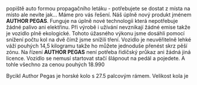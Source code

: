 popiště auto formou propagačního letáku 
\- potřebujete se dostat z místa na místo ale nevíte jak... Máme pro vás řešení. Náš úplně nový produkt jménem **AUTHOR PEGAS**. Funguje na úplně nové technologii která nepotřebuje žádné palivo ani elektřinu. Při výrobě i užívání nevznikají žádné emise takže je vozidlo plně ekologické. Tohoto úžasného výkonu jsme dosáhli pomocí snížení počtu kol na dvě čímž jsme snížili tření. Vozidlo je neuvěřitelně lehké váží pouhých 14,5 kilogramu takže ho můžete jednoduše přenést skrz pěší zónu. Na řízení **AUTHOR PEGAS** není potřeba řidičský průkaz ani žádná jiná licence. Vozidlo se nemusí startovat stačí šlápnout na pedál a pojedete.
A tohle všechno za cenou pouhých 18.990

Bycikl Author Pegas je horské kolo s 27.5 palcovým rámem. Velikost kola je 